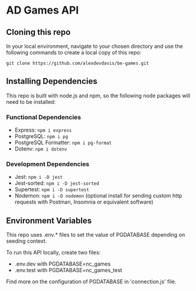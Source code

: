 # AD Games API

## Cloning this repo

In your local environment, navigate to your chosen directory and use the following commands to create a local copy of this repo:

``` git clone https://github.com/alexdevdavis/be-games.git ```

## Installing Dependencies

This repo is built with node.js and npm, so the following node packages will need to be installed:

### Functional Dependencies

- Express:  ```npm i express```
- PostgreSQL:  ```npm i pg```
- PostgreSQL Formatter:  ```npm i pg-format```
- Dotenv: ```npm i dotenv```

### Development Dependencies

- Jest:  ```npm i -D jest```
- Jest-sorted:  ```npm i -D jest-sorted```
- Supertest:  ```npm i -D supertest```
- Nodemon: ```npm i -D nodemon``` (optional install for sending custom http requests with Postman, Insomnia or equivalent software)

## Environment Variables

This repo uses .env.* files to set the value of PGDATABASE depending on seeding context.

To run this API locally, create two files:

* .env.dev with PGDATABASE=nc_games
* .env.test with PGDATABASE=nc_games_test

Find more on the configuration of PGDATABASE in 'connection.js' file.
